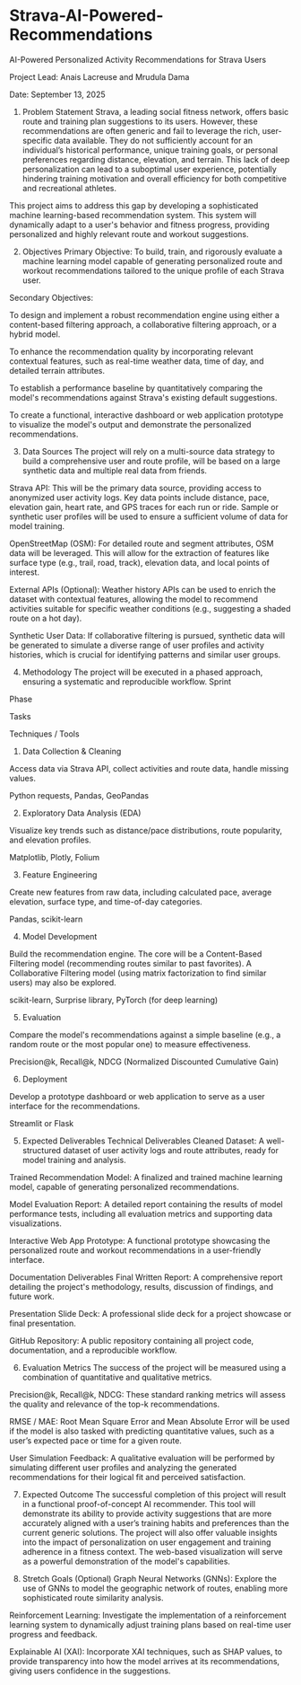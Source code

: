 # Strava-AI-Powered-Recommendations
AI-Powered Personalized Activity Recommendations for Strava Users

Project Lead: Anais Lacreuse and Mrudula Dama

Date: September 13, 2025

1. Problem Statement
Strava, a leading social fitness network, offers basic route and training plan suggestions to its users. However, these recommendations are often generic and fail to leverage the rich, user-specific data available. They do not sufficiently account for an individual’s historical performance, unique training goals, or personal preferences regarding distance, elevation, and terrain. This lack of deep personalization can lead to a suboptimal user experience, potentially hindering training motivation and overall efficiency for both competitive and recreational athletes.

This project aims to address this gap by developing a sophisticated machine learning-based recommendation system. This system will dynamically adapt to a user's behavior and fitness progress, providing personalized and highly relevant route and workout suggestions.

2. Objectives
Primary Objective: To build, train, and rigorously evaluate a machine learning model capable of generating personalized route and workout recommendations tailored to the unique profile of each Strava user.

Secondary Objectives:

To design and implement a robust recommendation engine using either a content-based filtering approach, a collaborative filtering approach, or a hybrid model.

To enhance the recommendation quality by incorporating relevant contextual features, such as real-time weather data, time of day, and detailed terrain attributes.

To establish a performance baseline by quantitatively comparing the model's recommendations against Strava's existing default suggestions.

To create a functional, interactive dashboard or web application prototype to visualize the model's output and demonstrate the personalized recommendations.

3. Data Sources
The project will rely on a multi-source data strategy to build a comprehensive user and route profile, will be based on a large synthetic data and multiple real data from friends.

Strava API: This will be the primary data source, providing access to anonymized user activity logs. Key data points include distance, pace, elevation gain, heart rate, and GPS traces for each run or ride. Sample or synthetic user profiles will be used to ensure a sufficient volume of data for model training.

OpenStreetMap (OSM): For detailed route and segment attributes, OSM data will be leveraged. This will allow for the extraction of features like surface type (e.g., trail, road, track), elevation data, and local points of interest.

External APIs (Optional): Weather history APIs can be used to enrich the dataset with contextual features, allowing the model to recommend activities suitable for specific weather conditions (e.g., suggesting a shaded route on a hot day).

Synthetic User Data: If collaborative filtering is pursued, synthetic data will be generated to simulate a diverse range of user profiles and activity histories, which is crucial for identifying patterns and similar user groups.

4. Methodology
The project will be executed in a phased approach, ensuring a systematic and reproducible workflow.
Sprint

Phase

Tasks

Techniques / Tools

1. Data Collection & Cleaning

Access data via Strava API, collect activities and route data, handle missing values.

Python requests, Pandas, GeoPandas

2. Exploratory Data Analysis (EDA)

Visualize key trends such as distance/pace distributions, route popularity, and elevation profiles.

Matplotlib, Plotly, Folium

3. Feature Engineering

Create new features from raw data, including calculated pace, average elevation, surface type, and time-of-day categories.

Pandas, scikit-learn

4. Model Development

Build the recommendation engine. The core will be a Content-Based Filtering model (recommending routes similar to past favorites). A Collaborative Filtering model (using matrix factorization to find similar users) may also be explored.

scikit-learn, Surprise library, PyTorch (for deep learning)

5. Evaluation

Compare the model's recommendations against a simple baseline (e.g., a random route or the most popular one) to measure effectiveness.

Precision@k, Recall@k, NDCG (Normalized Discounted Cumulative Gain)

6. Deployment

Develop a prototype dashboard or web application to serve as a user interface for the recommendations.

Streamlit or Flask

5. Expected Deliverables
Technical Deliverables
Cleaned Dataset: A well-structured dataset of user activity logs and route attributes, ready for model training and analysis.

Trained Recommendation Model: A finalized and trained machine learning model, capable of generating personalized recommendations.

Model Evaluation Report: A detailed report containing the results of model performance tests, including all evaluation metrics and supporting data visualizations.

Interactive Web App Prototype: A functional prototype showcasing the personalized route and workout recommendations in a user-friendly interface.

Documentation Deliverables
Final Written Report: A comprehensive report detailing the project's methodology, results, discussion of findings, and future work.

Presentation Slide Deck: A professional slide deck for a project showcase or final presentation.

GitHub Repository: A public repository containing all project code, documentation, and a reproducible workflow.

6. Evaluation Metrics
The success of the project will be measured using a combination of quantitative and qualitative metrics.

Precision@k, Recall@k, NDCG: These standard ranking metrics will assess the quality and relevance of the top-k recommendations.

RMSE / MAE: Root Mean Square Error and Mean Absolute Error will be used if the model is also tasked with predicting quantitative values, such as a user’s expected pace or time for a given route.

User Simulation Feedback: A qualitative evaluation will be performed by simulating different user profiles and analyzing the generated recommendations for their logical fit and perceived satisfaction.

7. Expected Outcome
The successful completion of this project will result in a functional proof-of-concept AI recommender. This tool will demonstrate its ability to provide activity suggestions that are more accurately aligned with a user’s training habits and preferences than the current generic solutions. The project will also offer valuable insights into the impact of personalization on user engagement and training adherence in a fitness context. The web-based visualization will serve as a powerful demonstration of the model's capabilities.

8. Stretch Goals (Optional)
Graph Neural Networks (GNNs): Explore the use of GNNs to model the geographic network of routes, enabling more sophisticated route similarity analysis.

Reinforcement Learning: Investigate the implementation of a reinforcement learning system to dynamically adjust training plans based on real-time user progress and feedback.

Explainable AI (XAI): Incorporate XAI techniques, such as SHAP values, to provide transparency into how the model arrives at its recommendations, giving users confidence in the suggestions.
